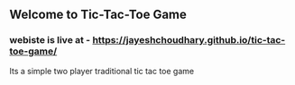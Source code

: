 ## Welcome to Tic-Tac-Toe Game
### webiste is live at - https://jayeshchoudhary.github.io/tic-tac-toe-game/

Its a simple two player traditional tic tac toe game

